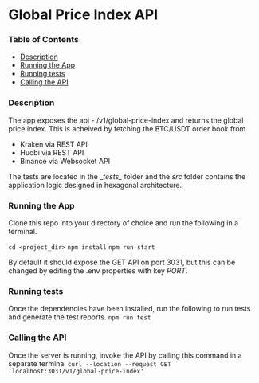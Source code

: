 # Global Price Index API

### Table of Contents
- [Description](#Description)
- [Running the App](#Running-the-App)
- [Running tests](#Running-tests)
- [Calling the API](#Calling-the-API)



### Description
The app exposes the api - /v1/global-price-index
and returns the global price index. This is acheived by fetching the BTC/USDT order book from 
- Kraken via REST API 
- Huobi via REST API
- Binance via Websocket API

The tests are located in the \__tests\__ folder and the *src* folder contains the application logic designed in hexagonal architecture.
 
### Running the App
Clone this repo into your directory of choice and run the following in a terminal. 

`cd <project_dir>`
`npm install`
`npm run start`

By default it should expose the GET API on port 3031, but this can be changed by editing the .env properties with key *PORT*. 

### Running tests
Once the dependencies have been installed, run the following to run tests and generate the test reports. 
`npm run test`

### Calling the API
Once the server is running, invoke the API by calling this command in a separate terminal
`curl --location --request GET 'localhost:3031/v1/global-price-index'`






